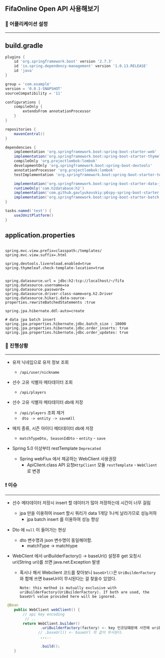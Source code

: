 ## FifaOnline Open API 사용해보기


### 🔨 어플리케이션 설정

---
## build.gradle

```groovy
plugins {
    id 'org.springframework.boot' version '2.7.3'
    id 'io.spring.dependency-management' version '1.0.13.RELEASE'
    id 'java'
}

group = 'com.example'
version = '0.0.1-SNAPSHOT'
sourceCompatibility = '11'

configurations {
    compileOnly {
        extendsFrom annotationProcessor
    }
}

repositories {
    mavenCentral()
}

dependencies {
    implementation 'org.springframework.boot:spring-boot-starter-web'
    implementation('org.springframework.boot:spring-boot-starter-thymeleaf')
    compileOnly 'org.projectlombok:lombok'
    developmentOnly 'org.springframework.boot:spring-boot-devtools'
    annotationProcessor 'org.projectlombok:lombok'
    testImplementation 'org.springframework.boot:spring-boot-starter-test'

    implementation('org.springframework.boot:spring-boot-starter-data-jpa')
    runtimeOnly('com.h2database:h2')
    implementation('com.github.gavlyukovskiy:p6spy-spring-boot-starter:1.5.6')
    implementation('org.springframework.boot:spring-boot-starter-batch')
}

tasks.named('test') {
    useJUnitPlatform()
}
```

## application.properties

```properties

spring.mvc.view.prefix=classpath:/templates/
spring.mvc.view.suffix=.html

spring.devtools.livereload.enabled=true
spring.thymeleaf.check-template-location=true


spring.datasource.url = jdbc:h2:tcp://localhost/~/fifa
spring.datasource.username=sa
spring.datasource.password=
spring.datasource.driver-class-name=org.h2.Driver
spring.datasource.hikari.data-source-properties.rewriteBatchedStatements :true

spring.jpa.hibernate.ddl-auto=create

# data jpa batch insert 
spring.jpa.properties.hibernate.jdbc.batch_size : 10000
spring.jpa.properties.hibernate.jdbc.order_inserts: true
spring.jpa.properties.hibernate.jdbc.order_updates: true

```


### 📑 진행상황

----

- 유저 닉네임으로 유저 정보 조회
  - `/api/user/nickname`
  
- 선수 고유 식별자 메타데이터 조회
  - `/api/players`
  
- 선수 고유 식별자 메타데이터 db에 저장
  - `/api/players`  조회 제거
  - ``` dto -> entity -> saveAll```
  
- 매치 종류, 시즌 아이디 메타데이터 db에 저장
  - `matchTypeDto, SeasonIdDto` - `entity` - `save`
  

- Spring 5.0 이상부터 restTemplate `Deprecated`
  - Spring webFlux 에서 제공하는 WebClient 사용권장
    - ApiClient.class API 요청`HttpClient` 모듈 `restTemplate` - `WebClient` 로 변경
  
  
### ❗ 이슈 

---


- 선수 메타데이터 저장시 insert 할 데이터가 많아 저장하는데 시간이 너무 걸림
  - jpa 만을 이용하여 insert 할시 쿼리가 data 1개당 1나씩 날라가므로 성능저하
    - jpa batch insert 를 이용하여 성능 향상


- Dto 에 `null` 이 들어가는 현상
  - dto 변수명과 json 변수명이 동일해야함.
    - matchType -> matchtype
  

- WebClient 에서 uriBuilderFactory() -> baseUrl() 설정후 get 요청시 uri(String uri)를 쓰면 java.net.Exception 발생
    - 혹시나 해서 Webclient 코드를 찾아보니 `baseUrl()`은 `UriBuilderFactory` 와 함께 쓰면 baseUrl이 무시된다는 걸 찾을수 있었다. 
      ```
      Note: this method is mutually exclusive with uriBuilderFactory(UriBuilderFactory). If both are used, the baseUrl value provided here will be ignored.
      ```
```java
 @Bean
    public WebClient webClient() {
        // api key encoding 
         // ..
        return WebClient.builder()
                .uriBuilderFactory(factory) <- key 인코딩떄문에 사전에 uriBuilder 를 만들었다.
               // .baseUrl() <- baseUrl 의 값이 무시된다.
                .....
        
                .build();
    }

```
